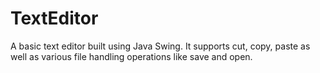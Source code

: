# TextEditor
A basic text editor built using Java Swing. It supports cut, copy, paste as well as various file handling operations like save and open.
